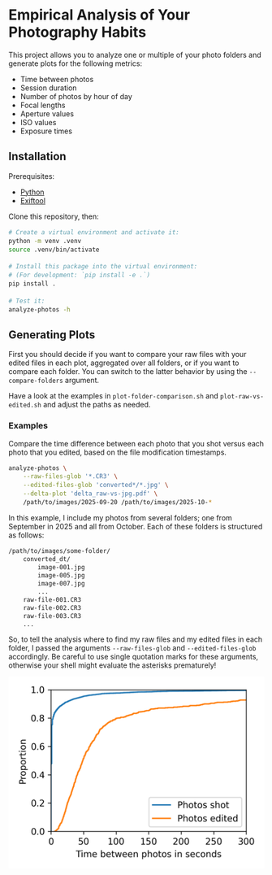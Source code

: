 # Empirical Analysis of Your Photography Habits

This project allows you to analyze one or multiple of your photo folders and generate plots for the following metrics:
- Time between photos
- Session duration
- Number of photos by hour of day
- Focal lengths
- Aperture values
- ISO values
- Exposure times

## Installation

Prerequisites:
- [Python](https://www.python.org/)
- [Exiftool](https://exiftool.org/)

Clone this repository, then:
```bash
# Create a virtual environment and activate it:
python -m venv .venv
source .venv/bin/activate

# Install this package into the virtual environment:
# (For development: `pip install -e .`)
pip install .

# Test it:
analyze-photos -h
```

## Generating Plots

First you should decide if you want to compare your raw files with your edited files in each plot, aggregated over all folders, or if you want to compare each folder.
You can switch to the latter behavior by using the `--compare-folders` argument.

Have a look at the examples in `plot-folder-comparison.sh` and `plot-raw-vs-edited.sh` and adjust the paths as needed.

### Examples

Compare the time difference between each photo that you shot versus each photo that you edited, based on the file modification timestamps.

```bash
analyze-photos \
    --raw-files-glob '*.CR3' \
    --edited-files-glob 'converted*/*.jpg' \
    --delta-plot 'delta_raw-vs-jpg.pdf' \
    /path/to/images/2025-09-20 /path/to/images/2025-10-*
```

In this example, I include my photos from several folders; one from September in 2025 and all from October.
Each of these folders is structured as follows:
```
/path/to/images/some-folder/
    converted_dt/
        image-001.jpg
        image-005.jpg
        image-007.jpg
        ...
    raw-file-001.CR3
    raw-file-002.CR3
    raw-file-003.CR3
    ...
```

So, to tell the analysis where to find my raw files and my edited files in each folder, I passed the arguments `--raw-files-glob` and `--edited-files-glob` accordingly.
Be careful to use single quotation marks for these arguments, otherwise your shell might evaluate the asterisks prematurely!

![ECDF plot of delta times between raw and edited photos](examples/delta_raw-vs-jpg.png)

